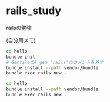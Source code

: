 # rails_study
railsの勉強

(自分用メモ)
```bash
cd hello
bundle init
# Gemfileの# gem 'rails'のコメントを外す
bundle install --path vendor/bundle
bundle exec rails new .
```

```bash
cd hello
bundle install --path vendor/bundle
bundle exec rails new .
```